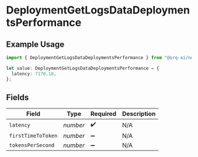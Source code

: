 # DeploymentGetLogsDataDeploymentsPerformance

## Example Usage

```typescript
import { DeploymentGetLogsDataDeploymentsPerformance } from "@orq-ai/node/models/operations";

let value: DeploymentGetLogsDataDeploymentsPerformance = {
  latency: 7170.18,
};
```

## Fields

| Field              | Type               | Required           | Description        |
| ------------------ | ------------------ | ------------------ | ------------------ |
| `latency`          | *number*           | :heavy_check_mark: | N/A                |
| `firstTimeToToken` | *number*           | :heavy_minus_sign: | N/A                |
| `tokensPerSecond`  | *number*           | :heavy_minus_sign: | N/A                |
